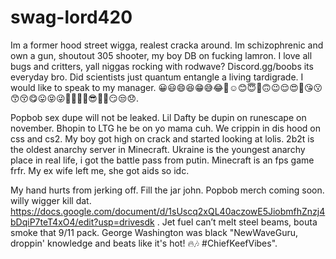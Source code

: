 # swag-lord420
Im a former hood street wigga, realest cracka around. Im schizophrenic and own a gun, shoutout 305 shooter, my boy DB on fucking lamron. I love all bugs and critters, yall niggas rocking with rodwave? Discord.gg/boobs its everyday bro. Did scientists just quantum entangle a living tardigrade. I would like to speak to my manager. 😀😃😄😆😁😅😂🤣☺️😊😇🙂🙃😉😌😍🥰😘😗😙😚😋😛😝😜🤪🤨🧐🤓😎🤩🥳😏😒😞. 

Popbob sex dupe will not be leaked. Lil Dafty be dupin on runescape on november. Bhopin to LTG he be on yo mama cuh. We crippin in dis hood on css and cs2. My boy got high on crack and started looking at lolis. 2b2t is the oldest anarchy server in Minecraft. Ukraine is the youngest anarchy place in real life, i got the battle pass from putin. Minecraft is an fps game frfr. My ex wife left me, she got aids so idc.

My hand hurts from jerking off. Fill the jar john. Popbob merch coming soon. willy wigger kill dat. https://docs.google.com/document/d/1sUscq2xQL40aczowE5JiobmfhZnzj4bDqiP7teT4xO4/edit?usp=drivesdk . Jet fuel can’t melt steel beams, bouta smoke that 9/11 pack. George Washington was black "NewWaveGuru, droppin' knowledge and beats like it's hot! 🔥🎶 #ChiefKeefVibes".
